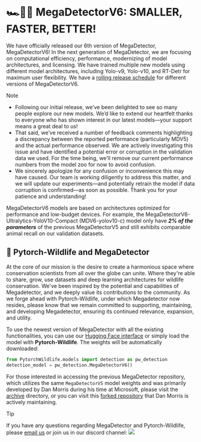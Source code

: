 # :racing_car::dash::dash: MegaDetectorV6: SMALLER, FASTER, BETTER!  
We have officially released our 6th version of MegaDetector, MegaDetectorV6! In the next generation of MegaDetector, we are focusing on computational efficiency, performance, modernizing of model architectures, and licensing. We have trained multiple new models using different model architectures, including Yolo-v9, Yolo-v10, and RT-Detr for maximum user flexibility. We have a [rolling release schedule](#mag-model-zoo-and-release-schedules) for different versions of MegaDetectorV6.

>[!NOTE]
> - Following our initial release, we’ve been delighted to see so many people explore our new models. We’d like to extend our heartfelt thanks to everyone who has shown interest in our latest models—your support means a great deal to us!
> - That said, we’ve received a number of feedback comments highlighting a discrepancy between the reported performance (particularly MDV5) and the actual performance observed. We are actively investigating this issue and have identified a potential error or corruption in the validation data we used. For the time being, we’ll remove our current performance numbers from the model zoo for now to avoid confusion.
> - We sincerely apologize for any confusion or inconvenience this may have caused. Our team is working diligently to address this matter, and we will update our experiments—and potentially retrain the model if data corruption is confirmed—as soon as possible. Thank you for your patience and understanding!



MegaDetectorV6 models are based on architectures optimized for performance and low-budget devices. For example, the MegaDetectorV6-Ultralytics-YoloV10-Compact (MDV6-yolov10-c) model only have ***2% of the parameters*** of the previous MegaDetectorV5 and still exhibits comparable animal recall on our validation datasets. 

<!-- In the following figure, we can see the Performance to Parameter metric of each released MegaDetector model. All of the V6 models, extra large or compact, have at least 50% less parameters compared to MegaDetectorV5 but with much higher animal detection performance. -->

<!-- ![image](assets/ParamPerf.png) -->

<!-- >[!TIP] -->
<!-- >From now on, we encourage our users to use MegaDetectorV6 as their default animal detection model and choose whichever model that fits the project needs. To reduce potential confusion, we have also standardized the model names into MDV6-Compact and MDV6-Extra for two model sizes using the same architecture. Learn how to use MegaDetectorV6 in our [image demo](demo/image_detection_demo_v6.ipynb) and [video demo](demo/video_detection_demo_v6.ipynb). -->


## 🐾 Pytorch-Wildlife and MegaDetector

At the core of our mission is the desire to create a harmonious space where conservation scientists from all over the globe can unite. Where they're able to share, grow, use datasets and deep learning architectures for wildlife conservation.
We've been inspired by the potential and capabilities of Megadetector, and we deeply value its contributions to the community. As we forge ahead with Pytorch-Wildlife, under which Megadetector now resides, please know that we remain committed to supporting, maintaining, and developing Megadetector, ensuring its continued relevance, expansion, and utility.

To use the newest version of MegaDetector with all the existing functionalities, you can use our [Hugging Face interface](https://huggingface.co/spaces/ai-for-good-lab/pytorch-wildlife) or simply load the model with **Pytorch-Wildlife**. The weights will be automatically downloaded:
```python
from PytorchWildlife.models import detection as pw_detection
detection_model = pw_detection.MegaDetectorV6()
```

For those interested in accessing the previous MegaDetector repository, which utilizes the same `MegaDetectorV5` model weights and was primarily developed by Dan Morris during his time at Microsoft, please visit the [archive](https://github.com/microsoft/CameraTraps/blob/main/archive) directory, or you can visit this [forked repository](https://github.com/agentmorris/MegaDetector/tree/main) that Dan Morris is actively maintaining.

>[!TIP]
>If you have any questions regarding MegaDetector and Pytorch-Wildlife, please [email us](zhongqimiao@microsoft.com) or join us in our discord channel: [![](https://img.shields.io/badge/any_text-Join_us!-blue?logo=discord&label=PytorchWildife)](https://discord.gg/TeEVxzaYtm)
